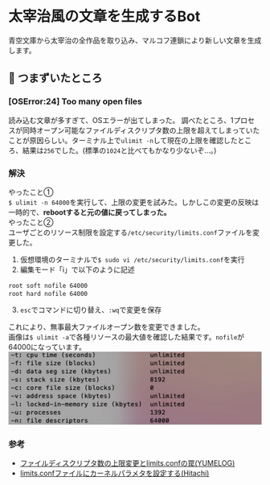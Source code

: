 # 太宰治風の文章を生成するBot
青空文庫から太宰治の全作品を取り込み、マルコフ連鎖により新しい文章を生成します。

## 🍕 つまずいたところ
### [OSError:24] Too many open files
読み込む文章が多すぎて、OSエラーが出てしまった。
調べたところ、1プロセスが同時オープン可能なファイルディスクリプタ数の上限を超えてしまっていたことが原因らしい。ターミナル上で`ulimit -n`して現在の上限を確認したところ、結果は`256`でした。(標準の`1024`と比べてもかなり少ないぞ…。)
### 解決
やったこと①<br>
`$ ulimit -n 64000`を実行して、上限の変更を試みた。しかしこの変更の反映は一時的で、**rebootすると元の値に戻ってしまった。**<br>
やったこと②<br>
ユーザごとのリソース制限を設定する`/etc/security/limits.conf`ファイルを変更した。
1. 仮想環境のターミナルで`$ sudo vi /etc/security/limits.conf`を実行
2. 編集モード「i」で以下のように記述
```console
root soft nofile 64000
root hard nofile 64000
```
3. `esc`でコマンドに切り替え、`:wq`で変更を保存

これにより、無事最大ファイルオープン数を変更できました。<br>
画像は`$ ulimit -a`で各種リソースの最大値を確認した結果です。`nofile`が64000になっています。
![ulimit_change結果](ulimit_change.jpg)
### 参考
- [ファイルディスクリプタ数の上限変更とlimits.confの罠(YUMELOG)](https://staffblog.yumemi.jp/ファイルディスクリプタ数の上限変更とlimits-confの罠-2/)
- [limits.confファイルにカーネルパラメタを設定する(Hitachi)](http://itdoc.hitachi.co.jp/manuals/3000/3000650130/HSYG0057.HTM)
